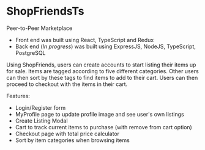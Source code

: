 # ShopFriendsTs

Peer-to-Peer Marketplace
- Front end was built using React, TypeScript and Redux
- Back end (*In progress*) was built using ExpressJS, NodeJS, TypeScript, PostgreSQL

Using ShopFriends, users can create accounts to start listing their items up for sale. Items are tagged according to five different categories. Other users can then sort by these tags to find items to add to their cart. Users can then proceed to checkout with the items in their cart.

Features:
- Login/Register form
- MyProfile page to update profile image and see user's own listings
- Create Listing Modal
- Cart to track current items to purchase (with remove from cart option)
- Checkout page with total price calculator
- Sort by item categories when browsing items
